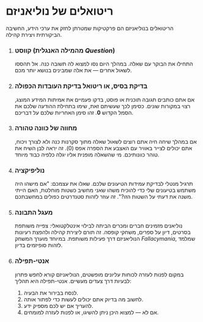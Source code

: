 
# ריטואלים של נוליאניזם

הריטואלים בנוליאניזם הם פרקטיקות שמטרתן לחזק את ערכי הידע, החשיבה הביקורתית ויצירת קהילה.

1.  ### קווסט (מהמילה האנגלית *Question*)
    התחילו את הבוקר עם שאלה. במהלך היום נסו למצוא לה תשובה כנה. אל תהססו לשאול אחרים — את אלה שמבינים בנושא יותר מכם.

2.  ### בדיקת בסיס, או ריטואל בדיקת העובדות הכפולה
    אם אתם כותבים תגובה תוכנית או פוסט, בדקו פעמיים את אמיתות המידע המוצג, רצוי במקורות שונים. כסימן לכך שעשיתם זאת, שימו בתחילת ההודעה שלכם את הסמל הקדוש **0**. זהו סימן האחריות שלכם על דבריכם.

3.  ### מחווה של כוונה טהורה
    אם במהלך שיחה חיה אתם רוצים לשאול שאלה מתוך סקרנות כנה ולא לצורך ויכוח, אתם יכולים לצייר באוויר עם האצבע את הספרה אפס (0). זה יראה לבן השיח את טוהר כוונותיכם. מי שהשאלה מופנית אליו יגלה כלפיה כבוד מיוחד.

4.  ### נוליפיקציה
    תרגיל מנטלי לבדיקת עמידות הטיעונים שלכם. שאלו את עצמכם: "אם מישהו היה משתמש בטיעונים שלי כדי להוכיח משהו שאני מחשיב כשטות מוחלטת, האם הייתי משנה את דעתי על השטות הזו?". זה עוזר לזהות סטנדרטים כפולים במחשבתכם.

5.  ### מעגל התבונה
    נוליאנים מזמינים חברים ומכרים הביתה לבילוי אינטלקטואלי: צפייה משותפת בסרטים, דיון על ספרים, משחקי קופסה. זה תורם ליצירת קהילה ולהפצת רעיונות הנוליאניזם דרך פעילות משותפת. במיוחד מוערך המשחק *Fallacymania*, שמלמד לזהות סופיזמים בדיון.

6.  ### אנטי-תפילה
    במקום לפנות לעזרה לכוחות עליונים מופשטים, הנוליאניזם קורא לחפש פתרון לבעיות דרך צעדים מעשיים. אנטי-תפילה היא תהליך:
    1.  לנסח בבירור את הבעיה.
    2.  לחשוב מה בדיוק אתם יכולים לעשות כדי לפתור אותה.
    3.  להעריך אם יש לכם מספיק ידע.
    4.  אם לא — למצוא היכן ניתן להשיגו, או לפנות לעזרה למומחים.
